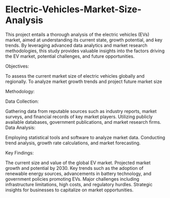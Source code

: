 # Electric-Vehicles-Market-Size-Analysis

This project entails a thorough analysis of the electric vehicles (EVs) market, aimed at understanding its current state, growth potential, and key trends. By leveraging advanced data analytics and market research methodologies, this study provides valuable insights into the factors driving the EV market, potential challenges, and future opportunities.

Objectives:

To assess the current market size of electric vehicles globally and regionally.
To analyze market growth trends and project future market size

Methodology:

Data Collection:

Gathering data from reputable sources such as industry reports, market surveys, and financial records of key market players.
Utilizing publicly available databases, government publications, and market research firms.
Data Analysis:

Employing statistical tools and software to analyze market data.
Conducting trend analysis, growth rate calculations, and market forecasting.

Key Findings:

The current size and value of the global EV market.
Projected market growth and potential by 2030.
Key trends such as the adoption of renewable energy sources, advancements in battery technology, and government policies promoting EVs.
Major challenges including infrastructure limitations, high costs, and regulatory hurdles.
Strategic insights for businesses to capitalize on market opportunities.
